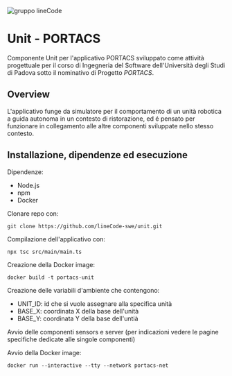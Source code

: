 ![gruppo lineCode](https://imagizer.imageshack.com/img923/557/86bUrf.png)

# Unit - PORTACS
Componente Unit per l'applicativo PORTACS sviluppato come attività progettuale per il corso di Ingegneria del Software dell'Università degli Studi di Padova sotto il nominativo di Progetto _PORTACS_.

## Overview
L'applicativo funge da simulatore per il comportamento di un unità robotica a guida autonoma in un contesto di ristorazione, ed é pensato per funzionare in collegamento alle altre componenti sviluppate nello stesso contesto.

## Installazione, dipendenze ed esecuzione
Dipendenze:
 - Node.js
 - npm
 - Docker
 
 Clonare repo con:
 ```shell
 git clone https://github.com/lineCode-swe/unit.git
 ```
 
 Compilazione dell'applicativo con:
  ```shell
 npx tsc src/main/main.ts
 ```
 
 Creazione della Docker image:
  ```shell
docker build -t portacs-unit
 ```
 
Creazione delle variabili d'ambiente che contengono:
- UNIT_ID: id che si vuole assegnare alla specifica unità
- BASE_X: coordinata X della base dell'unità
- BASE_Y: coordinata Y della base dell'untià
 
Avvio delle componenti sensors e server (per indicazioni vedere le pagine specifiche dedicate alle singole componenti)

Avvio della Docker image:
 ```shell
 docker run --interactive --tty --network portacs-net
 ```

